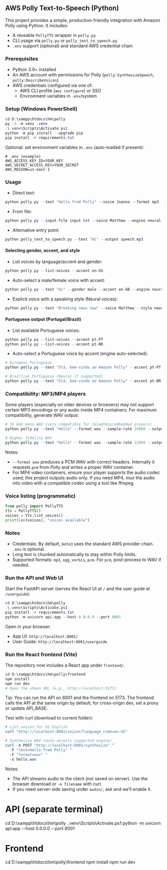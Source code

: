 ## AWS Polly Text-to-Speech (Python)

This project provides a simple, production-friendly integration with Amazon Polly using Python. It includes:

- A reusable `PollyTTS` wrapper in `polly.py`
- CLI usage via `polly.py` or `polly_text_to_speech.py`
- `.env` support (optional) and standard AWS credential chain

### Prerequisites

- Python 3.9+ installed
- An AWS account with permissions for Polly (`polly:SynthesizeSpeech`, `polly:DescribeVoices`)
- AWS credentials configured via one of:
  - AWS CLI profile (`aws configure`) or SSO
  - Environment variables in `.env`/system

### Setup (Windows PowerShell)

```powershell
cd D:\xampp\htdocs\hm\polly
py -3 -m venv .venv
.\.venv\Scripts\Activate.ps1
python -m pip install --upgrade pip
pip install -r requirements.txt
```

Optional: set environment variables in `.env` (auto-loaded if present):

```env
# .env (example)
AWS_ACCESS_KEY_ID=YOUR_KEY
AWS_SECRET_ACCESS_KEY=YOUR_SECRET
AWS_REGION=us-east-1
```

### Usage

- Direct text:

```powershell
python polly.py --text "Hello from Polly" --voice Joanna --format mp3 --output out.mp3
```

- From file:

```powershell
python polly.py --input-file input.txt --voice Matthew --engine neural --output out.mp3
```

- Alternative entry point:

```powershell
python polly_text_to_speech.py --text "Hi" --output speech.mp3
```

#### Selecting gender, accent, and style

- List voices by language/accent and gender:

```powershell
python polly.py --list-voices --accent en-US
```

- Auto-select a male/female voice with accent:

```powershell
python polly.py --text "Hi" --gender male --accent en-GB --engine neural --output uk_male.mp3
```

- Explicit voice with a speaking style (Neural voices):

```powershell
python polly.py --text "Breaking news now" --voice Matthew --style newscaster --engine neural --output news.mp3
```

#### Portuguese output (Portugal/Brazil)

- List available Portuguese voices:

```powershell
python polly.py --list-voices --accent pt-PT
python polly.py --list-voices --accent pt-BR
```

- Auto-select a Portuguese voice by accent (engine auto-selected):

```powershell
# European Portuguese
python polly.py --text "Olá, bem-vindo ao Amazon Polly" --accent pt-PT --format wav --sample-rate 16000 --output ptpt.wav

# Brazilian Portuguese (Neural if supported)
python polly.py --text "Olá, bem-vindo ao Amazon Polly" --accent pt-BR --engine neural --output ptbr.mp3
```

### Compatibility: MP3/MP4 players

Some players (especially on older devices or browsers) may not support certain MP3 encodings or any audio inside MP4 containers. For maximum compatibility, generate WAV output:

```powershell
# 16 kHz mono WAV (very compatible for telephony/embedded players)
python polly.py --text "Hello" --format wav --sample-rate 16000 --output out.wav

# Higher fidelity WAV
python polly.py --text "Hello" --format wav --sample-rate 22050 --output out.wav
```

Notes:
- `--format wav` produces a PCM WAV with correct headers. Internally it requests `pcm` from Polly and writes a proper WAV container.
- For MP4 video containers, ensure your player supports the audio codec used; this project outputs audio only. If you need MP4, mux the audio into video with a compatible codec using a tool like ffmpeg.

### Voice listing (programmatic)

```python
from polly import PollyTTS
tts = PollyTTS()
voices = tts.list_voices()
print(len(voices), "voices available")
```

### Notes

- Credentials: By default, `boto3` uses the standard AWS provider chain. `.env` is optional.
- Long text is chunked automatically to stay within Polly limits.
- Supported formats: `mp3`, `ogg_vorbis`, `pcm`. For `pcm`, post-process to WAV if needed.

### Run the API and Web UI

Start the FastAPI server (serves the React UI at `/` and the user guide at `/userguide`):

```powershell
cd D:\xampp\htdocs\hm\polly
.\.venv\Scripts\Activate.ps1
pip install -r requirements.txt
python -m uvicorn api:app --host 0.0.0.0 --port 8001
```

Open in your browser:

- App UI: `http://localhost:8001/`
- User Guide: `http://localhost:8001/userguide`

### Run the React frontend (Vite)

The repository now includes a React app under `frontend/`.

```powershell
cd D:\xampp\htdocs\hm\polly\frontend
npm install
npm run dev
# Open the shown URL (e.g., http://localhost:5173)
```

Tip: You can run the API on 8001 and the frontend on 5173. The frontend calls the API at the same origin by default; for cross-origin dev, set a proxy or update API_BASE.

Test with curl (download to current folder):

```powershell
# List voices for US English
curl "http://localhost:8001/voices?language_code=en-US"

# Synthesize WAV (auto-selects supported engine)
curl -X POST "http://localhost:8001/synthesize" ^
  -F "text=Hello from Polly" ^
  -F "format=wav" ^
  -o hello.wav
```

Notes:
- The API streams audio to the client (not saved on server). Use the browser download or `-o filename` with curl.
- If you need server-side saving under `audio/`, ask and we’ll enable it.



# API (separate terminal)
cd D:\xampp\htdocs\hm\polly
.\.venv\Scripts\Activate.ps1
python -m uvicorn api:app --host 0.0.0.0 --port 8001

# Frontend
cd D:\xampp\htdocs\hm\polly\frontend
npm install
npm run dev